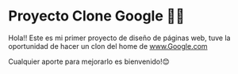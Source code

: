 # Proyecto Clone Google :technologist:

Hola!! Este es mi primer proyecto de diseño de páginas web, tuve la oportunidad de hacer un clon del home de www.Google.com

Cualquier aporte para mejorarlo es bienvenido!😊
